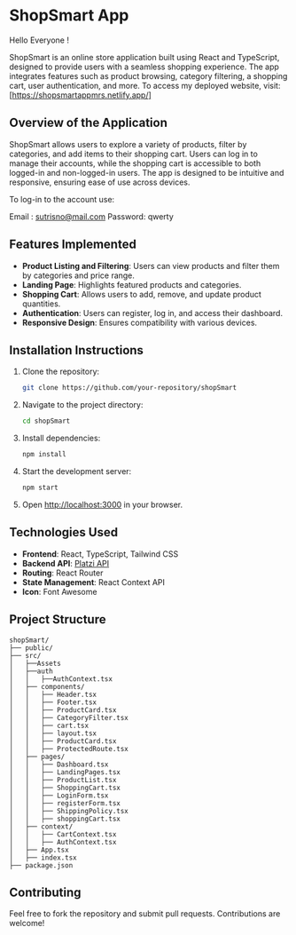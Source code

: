 # ShopSmart App

Hello Everyone !

ShopSmart is an online store application built using React and TypeScript, designed to provide users with a seamless shopping experience. The app integrates features such as product browsing, category filtering, a shopping cart, user authentication, and more. To access my deployed website, visit: [https://shopsmartappmrs.netlify.app/]

## Overview of the Application
ShopSmart allows users to explore a variety of products, filter by categories, and add items to their shopping cart. Users can log in to manage their accounts, while the shopping cart is accessible to both logged-in and non-logged-in users. The app is designed to be intuitive and responsive, ensuring ease of use across devices.

To log-in to the account use:

Email : sutrisno@mail.com
Password: qwerty
 

## Features Implemented
- **Product Listing and Filtering**: Users can view products and filter them by categories and price range.
- **Landing Page**: Highlights featured products and categories.
- **Shopping Cart**: Allows users to add, remove, and update product quantities.
- **Authentication**: Users can register, log in, and access their dashboard.
- **Responsive Design**: Ensures compatibility with various devices.

## Installation Instructions
1. Clone the repository:
   ```bash
   git clone https://github.com/your-repository/shopSmart
   ```
2. Navigate to the project directory:
   ```bash
   cd shopSmart
   ```
3. Install dependencies:
   ```bash
   npm install
   ```
4. Start the development server:
   ```bash
   npm start
   ```
5. Open [http://localhost:3000](http://localhost:3000) in your browser.

## Technologies Used
- **Frontend**: React, TypeScript, Tailwind CSS
- **Backend API**: [Platzi API](https://api.escuelajs.co/)
- **Routing**: React Router
- **State Management**: React Context API
- **Icon**: Font Awesome

## Project Structure
```
shopSmart/
├── public/
├── src/
│   ├──Assets
│   ├──auth
│   │   ├──AuthContext.tsx
│   ├── components/
│   │   ├── Header.tsx
│   │   ├── Footer.tsx
│   │   ├── ProductCard.tsx
│   │   ├── CategoryFilter.tsx
│   │   ├── cart.tsx
│   │   ├── layout.tsx
│   │   ├── ProductCard.tsx
│   │   ├── ProtectedRoute.tsx
│   ├── pages/
│   │   ├── Dashboard.tsx
│   │   ├── LandingPages.tsx
│   │   ├── ProductList.tsx
│   │   ├── ShoppingCart.tsx
│   │   ├── LoginForm.tsx
│   │   ├── registerForm.tsx
│   │   ├── ShippingPolicy.tsx
│   │   ├── shoppingCart.tsx
│   ├── context/
│   │   ├── CartContext.tsx
│   │   ├── AuthContext.tsx
│   ├── App.tsx
│   ├── index.tsx
├── package.json
```

## Contributing
Feel free to fork the repository and submit pull requests. Contributions are welcome!



